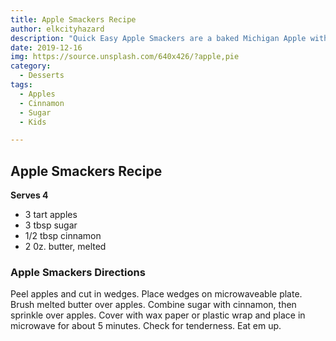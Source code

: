 ```yaml
---
title: Apple Smackers Recipe
author: elkcityhazard
description: "Quick Easy Apple Smackers are a baked Michigan Apple with cinnamon and sugar, So easy to prepare. Apple Smackers are a kids favorite snack."
date: 2019-12-16
img: https://source.unsplash.com/640x426/?apple,pie
category:
  - Desserts
tags:
  - Apples
  - Cinnamon
  - Sugar
  - Kids

---
```


## Apple Smackers Recipe

**Serves 4**

  * 3 tart apples
  * 3 tbsp sugar
  * 1/2 tbsp cinnamon
  * 2 0z. butter, melted

### Apple Smackers Directions

Peel apples and cut in wedges. Place wedges on microwaveable plate. Brush melted butter over apples. Combine sugar with cinnamon, then sprinkle over apples. Cover with wax paper or plastic wrap and place in microwave for about 5 minutes. Check for tenderness. Eat em up.